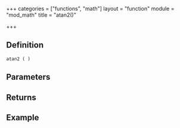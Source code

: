 +++
categories = ["functions", "math"]
layout = "function"
module = "mod_math"
title = "atan2()"

+++

## Definition

    atan2 ( )

## Parameters

## Returns

## Example
